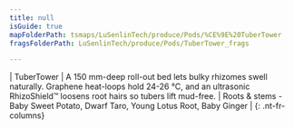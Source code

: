 ```yaml
---
title: null
isGuide: true
mapFolderPath: tsmaps/LuSenlinTech/produce/Pods/%CE%9E%20TuberTower
fragsFolderPath: LuSenlinTech/produce/Pods/TuberTower_frags

---
```



<!-- tsGuideRenderComment {"guide":{"id":"xXuA5a0b5","path":"LuSenlinTech/produce/Pods","fragmentFolderPath":"LuSenlinTech/produce/Pods/TuberTower_frags"},"fragment":{"id":"xXuA5a0b5","topLevelMapKey":"wkPL1J00M3","mapKeyChain":"wkPL1J00M3","guideID":"xXuA5a1aI","guidePath":"c:/GitHub/MuddySpud/MuddySpud.github.io/tsmaps/LuSenlinTech/produce/Pods/TuberTower.tspod","chartKey":"wkPL1J00M3","isLeaf":false,"options":[{"id":"xXuA5h1OJ","option":"TuberTower details","order":1,"isAncillary":true}]}} -->

| TuberTower | A 150 mm-deep roll-out bed lets bulky rhizomes swell naturally. Graphene heat-loops hold 24-26 °C, and an ultrasonic RhizoShield™ loosens root hairs so tubers lift mud-free. | Roots & stems - Baby Sweet Potato, Dwarf Taro, Young Lotus Root, Baby Ginger |
{: .nt-fr-columns}
